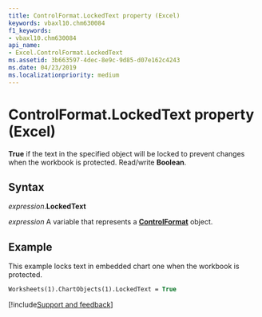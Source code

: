 ```yaml
---
title: ControlFormat.LockedText property (Excel)
keywords: vbaxl10.chm630084
f1_keywords:
- vbaxl10.chm630084
api_name:
- Excel.ControlFormat.LockedText
ms.assetid: 3b663597-4dec-8e9c-9d85-d07e162c4243
ms.date: 04/23/2019
ms.localizationpriority: medium
---
```



# ControlFormat.LockedText property (Excel)

**True** if the text in the specified object will be locked to prevent changes when the workbook is protected. Read/write **Boolean**.


## Syntax

_expression_.**LockedText**

_expression_ A variable that represents a **[ControlFormat](Excel.ControlFormat.md)** object.


## Example

This example locks text in embedded chart one when the workbook is protected.

```vb
Worksheets(1).ChartObjects(1).LockedText = True
```



[!include[Support and feedback](~/includes/feedback-boilerplate.md)]